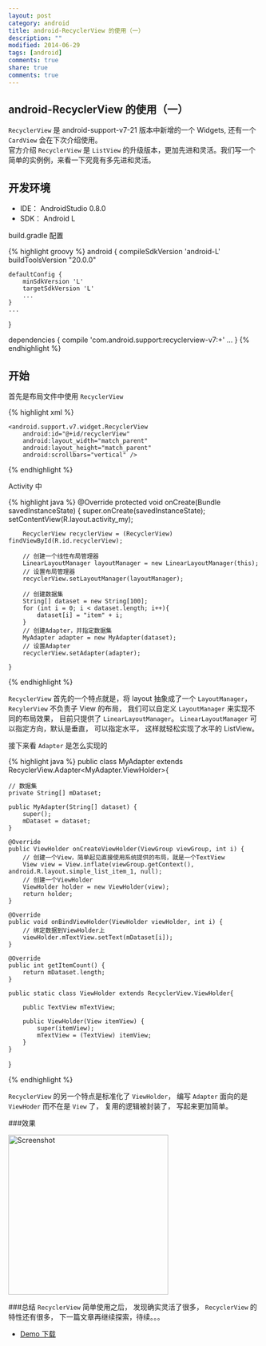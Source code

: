 ```yaml
---
layout: post
category: android
title: android-RecyclerView 的使用（一）
description: ""
modified: 2014-06-29
tags: [android]
comments: true
share: true
comments: true
---
```


android-RecyclerView 的使用（一）
-
`RecyclerView` 是 android-support-v7-21 版本中新增的一个 Widgets, 还有一个 `CardView` 会在下次介绍使用。  
官方介绍 `RecyclerView` 是 `ListView` 的升级版本，更加先进和灵活。我们写一个简单的实例例，来看一下究竟有多先进和灵活。

## 开发环境
* IDE： AndroidStudio 0.8.0
* SDK： Android L

build.gradle 配置

{% highlight groovy %}
android {
    compileSdkVersion 'android-L'
    buildToolsVersion "20.0.0"

    defaultConfig {
        minSdkVersion 'L'
        targetSdkVersion 'L'
		...
    }
    ...
}

dependencies {
    compile 'com.android.support:recyclerview-v7:+'
	...
}
{% endhighlight %}

## 开始

首先是布局文件中使用 `RecyclerView` 

{% highlight xml %}
<RelativeLayout xmlns:android="http://schemas.android.com/apk/res/android"
    xmlns:tools="http://schemas.android.com/tools"
    android:layout_width="match_parent"
    android:layout_height="match_parent"
    tools:context=".MyActivity">

    <android.support.v7.widget.RecyclerView
        android:id="@+id/recyclerView"
        android:layout_width="match_parent"
        android:layout_height="match_parent"
        android:scrollbars="vertical" />

</RelativeLayout>
{% endhighlight %}

Activity 中

{% highlight java %}
    @Override
    protected void onCreate(Bundle savedInstanceState) {
        super.onCreate(savedInstanceState);
        setContentView(R.layout.activity_my);

        RecyclerView recyclerView = (RecyclerView) findViewById(R.id.recyclerView);

        // 创建一个线性布局管理器
        LinearLayoutManager layoutManager = new LinearLayoutManager(this);
        // 设置布局管理器
        recyclerView.setLayoutManager(layoutManager);

        // 创建数据集
        String[] dataset = new String[100];
        for (int i = 0; i < dataset.length; i++){
            dataset[i] = "item" + i;
        }
        // 创建Adapter，并指定数据集
        MyAdapter adapter = new MyAdapter(dataset);
        // 设置Adapter
        recyclerView.setAdapter(adapter);

    }
{% endhighlight %}

`RecyclerView` 首先的一个特点就是，将 layout 抽象成了一个 `LayoutManager`，`RecylerView` 不负责子 View 的布局， 我们可以自定义 `LayoutManager` 来实现不同的布局效果， 目前只提供了 `LinearLayoutManager`。 `LinearLayoutManager` 可以指定方向，默认是垂直， 可以指定水平， 这样就轻松实现了水平的 ListView。  

接下来看 `Adapter` 是怎么实现的

{% highlight java %}
public class MyAdapter extends RecyclerView.Adapter<MyAdapter.ViewHolder>{

    // 数据集
    private String[] mDataset;

    public MyAdapter(String[] dataset) {
        super();
        mDataset = dataset;
    }

    @Override
    public ViewHolder onCreateViewHolder(ViewGroup viewGroup, int i) {
        // 创建一个View，简单起见直接使用系统提供的布局，就是一个TextView
        View view = View.inflate(viewGroup.getContext(), android.R.layout.simple_list_item_1, null);
        // 创建一个ViewHolder
        ViewHolder holder = new ViewHolder(view);
        return holder;
    }

    @Override
    public void onBindViewHolder(ViewHolder viewHolder, int i) {
        // 绑定数据到ViewHolder上
        viewHolder.mTextView.setText(mDataset[i]);
    }

    @Override
    public int getItemCount() {
        return mDataset.length;
    }

    public static class ViewHolder extends RecyclerView.ViewHolder{

        public TextView mTextView;

        public ViewHolder(View itemView) {
            super(itemView);
            mTextView = (TextView) itemView;
        }
    }
}

{% endhighlight %}

`RecyclerView` 的另一个特点是标准化了 `ViewHolder`， 编写 `Adapter` 面向的是 `ViewHoder` 而不在是 `View` 了， 复用的逻辑被封装了， 写起来更加简单。  

###效果

<p>
   <img src="https://raw.githubusercontent.com/baoyongzhang/RecyclerViewDemo/master/screenshot.png" width="320" alt="Screenshot"/>
</p>


###总结
`RecyclerView` 简单使用之后， 发现确实灵活了很多， `RecyclerView` 的特性还有很多， 下一篇文章再继续探索，待续。。。

* [Demo 下载](https://github.com/baoyongzhang/RecyclerViewDemo)
